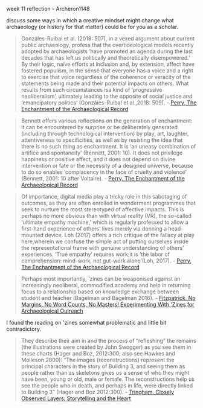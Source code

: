 week 11 reflection - Archeron1148

discuss some ways in which a creative mindset might change what archaeology (or history for that matter) could be for you as a scholar. 

>Gonzáles-Ruibal et al. (2018: 507), in a vexed argument about current public archaeology, profess that the overtideological models recently adopted by archaeologists ‘have promoted an agenda during the last decades that has left us politically and theoretically disempowered.’ By their logic, naïve efforts at inclusion and, by extension, affect have fostered populism, in the sense that everyone has a voice and a right to exercise that voice regardless of the coherence or veracity of the statements being made and their potential impacts on others. What results from such circumstances isa kind of ‘progressive neoliberalism’, ultimately leading to the opposite of social justice and ‘emancipatory politics’ (Gonzáles-Ruibal et al.,2018: 509). - [Perry, The Enchantment of the Archaeological Record](https://digiarch.netlify.app/data/Perry2019_Enchantment_AcceptedMS.pdf)

>Bennett offers various reflections on the generation of enchantment: it can be encountered by surprise or be deliberately generated (including through technological intervention) by play, art, laughter, attentiveness to specificities, as well as by resisting the idea that there is no such thing as enchantment. It is ‘an uneasy combination of artifice and spontaneity’ (Bennett, 2001: 10). It does not privilege happiness or positive affect, and it does not depend on divine intervention or fate or the necessity of a designed universe, because to do so enables ‘complacency in the face of cruelty and violence’ (Bennett, 2001: 10 after Voltaire). - [Perry, The Enchantment of the Archaeological Record](https://digiarch.netlify.app/data/Perry2019_Enchantment_AcceptedMS.pdf)

>Of importance, digital media play a tricky role in this sabotaging of outcomes, as they are often enrolled in wonderment programmes that seek to nurture the most stereotyped of affective impacts. This is perhaps no more obvious than with virtual reality (VR), the so-called ‘ultimate empathy machine,’ which is regularly professed to allow a first-hand experience of others’ lives merely via donning a head-mounted device. Loh (2017) offers a rich critique of the fallacy at play here,wherein we confuse the simple act of putting ourselves inside the representational frame with genuine understanding of others’ experiences. ‘True empathy’ requires work;it is ‘the labor of comprehension: mind-work, not gut-work alone’(Loh, 2017). - [Perry, The Enchantment of the Archaeological Record](https://digiarch.netlify.app/data/Perry2019_Enchantment_AcceptedMS.pdf)

>Perhaps most importantly, ‘zines can be weaponised against an increasingly neoliberal, commodified academy and help in returning focus to a relationship based on knowledge exchange between student and teacher (Bagelman and Bagelman 2016). - [Fitzpatrick, No Margins, No Word Counts, No Masters! Experimenting With 'Zines for Archaeological Outreach](https://digiarch.netlify.app/data/fitzpatrick-zines.pdf)

I found the reading on 'zines somewhat problematic and little bit contradictory. 

>They describe their aim in and the process of “refleshing” the remains (the  illustrations  were  created  by  John  Swogger)  as  you  see  them  in  these  charts  (Hager  and  Boz,  2012:300;  also  see  Hawkes  and  Molleson  2000):  “The  images  (reconstructions) represent the principal characters in the story of Building 3, and seeing them as people rather than as skeletons gives us a sense of who they might have been, young or old, male or female. The reconstructions help us see the people who in death, and perhaps in life, were directly linked to Building 3” (Hager and Boz 2012:300). - [Tringham, Closely Observed Layers: Storytelling and the Heart](https://digiarch.netlify.app/data/tringham-heart.pdf)
